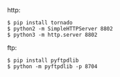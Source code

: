 http:

```
$ pip install tornado
$ python2 -m SimpleHTTPServer 8802
$ python3 -m http.server 8802
```

ftp:

```
$ pip install pyftpdlib
$ python -m pyftpdlib -p 8704
```



